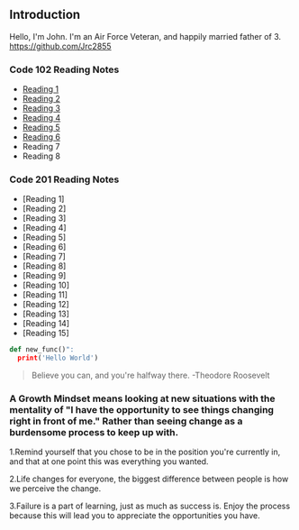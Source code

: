 ## Introduction
Hello, I'm John. I'm an Air Force Veteran, and happily married father of 3. https://github.com/Jrc2855

### Code 102 Reading Notes

- [Reading 1](https://github.com/Jrc2855/reading-notes/blob/main/markdown.md)
- [Reading 2](https://github.com/Jrc2855/reading-notes/blob/main/text-editor.md)
- [Reading 3](https://github.com/Jrc2855/reading-notes/blob/main/gitreading.md)
- [Reading 4](https://github.com/Jrc2855/reading-notes/blob/main/HTML.md)
- [Reading 5](https://github.com/Jrc2855/reading-notes/blob/main/CSS.md)
- [Reading 6](https://github.com/Jrc2855/reading-notes/blob/main/JS-reading.md)
- Reading 7
- Reading 8

### Code 201 Reading Notes
- [Reading 1]
- [Reading 2]
- [Reading 3]
- [Reading 4]
- [Reading 5]
- [Reading 6]
- [Reading 7]
- [Reading 8]
- [Reading 9]
- [Reading 10]
- [Reading 11]
- [Reading 12]
- [Reading 13]
- [Reading 14]
- [Reading 15]

```python
def new_func()":
  print('Hello World')
```
> Believe you can, and you're halfway there. -Theodore Roosevelt 

### A Growth Mindset means looking at new situations with the mentality of "I have the opportunity to see things changing right in front of me." Rather than seeing change as a burdensome process to keep up with. 

1.Remind yourself that you chose to be in the position you're currently in, and that at one point this was everything you wanted. <br>

2.Life changes for everyone, the biggest difference between people is how we perceive the change. <br>

3.Failure is a part of learning, just as much as success is. Enjoy the process because this will lead you to appreciate the opportunities you have. <br>




